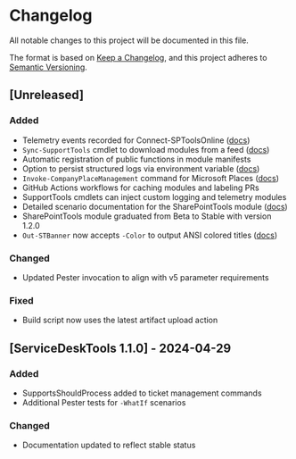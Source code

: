 # Changelog

All notable changes to this project will be documented in this file.

The format is based on [Keep a Changelog](https://keepachangelog.com/en/1.0.0/), and this project adheres to [Semantic Versioning](https://semver.org/spec/v2.0.0.html).

## [Unreleased]
### Added
- Telemetry events recorded for Connect-SPToolsOnline ([docs](docs/SharePointTools.md#4-capture-telemetry-events))
- `Sync-SupportTools` cmdlet to download modules from a feed ([docs](docs/SupportTools/Sync-SupportTools.md))
- Automatic registration of public functions in module manifests
- Option to persist structured logs via environment variable ([docs](docs/Logging/RichLogFormat.md))
- `Invoke-CompanyPlaceManagement` command for Microsoft Places ([docs](docs/ConfigManagementTools/Invoke-CompanyPlaceManagement.md))
- GitHub Actions workflows for caching modules and labeling PRs
- SupportTools cmdlets can inject custom logging and telemetry modules
- Detailed scenario documentation for the SharePointTools module ([docs](docs/SharePointTools.md))
- SharePointTools module graduated from Beta to Stable with version 1.2.0
- `Out-STBanner` now accepts `-Color` to output ANSI colored titles ([docs](docs/ModuleStyleGuide.md#banners-with-color))

### Changed
- Updated Pester invocation to align with v5 parameter requirements

### Fixed
- Build script now uses the latest artifact upload action

## [ServiceDeskTools 1.1.0] - 2024-04-29
### Added
- SupportsShouldProcess added to ticket management commands
- Additional Pester tests for `-WhatIf` scenarios
### Changed
- Documentation updated to reflect stable status

